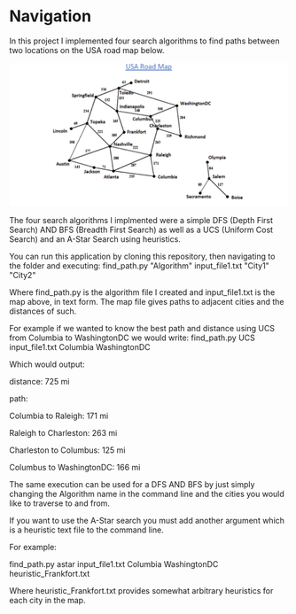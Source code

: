 # Navigation
In this project I implemented four search algorithms to find paths between two locations on the USA road map below.

![Map](Map.PNG)

The four search algorithms I implmented were a simple DFS (Depth First Search) AND BFS (Breadth First Search) as well as a UCS (Uniform Cost Search) and an A-Star Search using heuristics.

You can run this application by cloning this repository, then navigating to the folder and executing: 
find_path.py "Algorithm" input_file1.txt "City1" "City2"

Where find_path.py is the algorithm file I created and input_file1.txt is the map above, in text form. The map file gives paths to adjacent cities and the distances of such.

For example if we wanted to know the best path and distance using UCS from Columbia to WashingtonDC we would write:
find_path.py UCS input_file1.txt Columbia WashingtonDC

Which would output:

distance: 725 mi

path:

Columbia to Raleigh: 171 mi

Raleigh to Charleston: 263 mi

Charleston to Columbus: 125 mi

Columbus to WashingtonDC: 166 mi




The same execution can be used for a DFS AND BFS by just simply changing the Algorithm name in the command line and the cities you would like to traverse to and from.

If you want to use the A-Star search you must add another argument which is a heuristic text file to the command line.

For example:

find_path.py astar input_file1.txt Columbia WashingtonDC heuristic_Frankfort.txt

Where heuristic_Frankfort.txt provides somewhat arbitrary heuristics for each city in the map.

